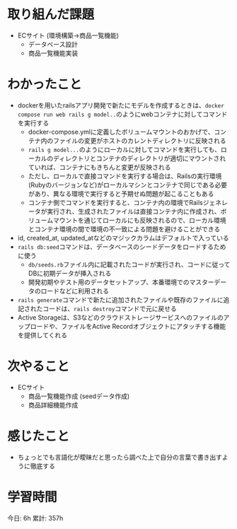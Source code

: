# 取り組んだ課題 
+ ECサイト (環境構築->商品一覧機能)
    + データベース設計
    + 商品一覧機能実装
# わかったこと 
+ dockerを用いたrailsアプリ開発で新たにモデルを作成するときは、`docker compose run web rails g model..`のようにwebコンテナに対してコマンドを実行する
    + docker-compose.ymlに定義したボリュームマウントのおかげで、コンテナ内のファイルの変更がホストのカレントディレクトリに反映される
    + `rails g model...`のようにローカルに対してコマンドを実行しても、ローカルのディレクトリとコンテナのディレクトリが適切にマウントされていれば、コンテナにもきちんと変更が反映される
    + ただし、ローカルで直接コマンドを実行する場合は、Railsの実行環境(Rubyのバージョンなど)がローカルマシンとコンテナで同じである必要があり、異なる環境で実行すると予期せぬ問題が起こることもある
    + コンテナ側でコマンドを実行すると、コンテナ内の環境でRailsジェネレータが実行され、生成されたファイルは直接コンテナ内に作成され、ボリュームマウントを通じてローカルにも反映されるので、ローカル環境とコンテナ環境の間で環境の不一致による問題を避けることができる
+ id, created_at, updated_atなどのマジックカラムはデフォルトで入っている
+ `rails db:seed`コマンドは、データベースのシードデータをロードするために使う
    + `db/seeds.rb`ファイル内に記載されたコードが実行され、コードに従ってDBに初期データが挿入される
    + 開発初期やテスト用のデータセットアップ、本番環境でのマスターデータのロードなどに利用される
+ `rails generate`コマンドで新たに追加されたファイルや既存のファイルに追記されたコードは、`rails destroy`コマンドで元に戻せる
+ Active Storageは、S3などのクラウドストレージサービスへのファイルのアップロードや、ファイルをActive Recordオブジェクトにアタッチする機能を提供してくれる

# 次やること
+ ECサイト
    + 商品一覧機能作成 (seedデータ作成)
    + 商品詳細機能作成
# 感じたこと
+ ちょっとでも言語化が曖昧だと思ったら調べた上で自分の言葉で書き出すように徹底する
# 学習時間  
今日: 6h 
累計: 357h 

